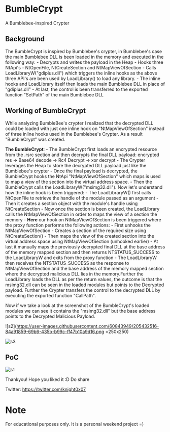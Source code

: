 # BumbleCrypt
A Bumblebee-inspired Crypter

## Background

The BumbleCrypt is inspired by Bumblebee's crypter, in Bumblebee's case the main Bumblebee DLL is been loaded in the memory and executed in the following way:
    - Decrypts and writes the payload in the Heap
    - Hooks three NtApi's - NtOpenFile, NtCreateSection and NtMapViewOfSection
    - Calls LoadLibraryW("gdiplus.dll") which triggers the inline hooks as the above three API's are been used by LoadLibrary() to load any library.
    - The inline hooks and LoadLibrary itself then loads the main Bumblebee DLL in place of "gdiplus.dll"
    - At last, the control is been transferred to the exported function "SetPath" of the main Bumblebee DLL
    
## Working of BumbleCrypt

While analyzing BumbleBee's crypter I realized that the decrypted DLL could be loaded with just one inline hook on "NtMapViewOfSection" instead of three inline hooks used in the Bumblebee's Crypter. As a result "BumbleCrypt" was created.

**The BumbleCrypt**:
    - The BumbleCrypt first loads an encrypted resource from the .rsrc section and then decrypts the final DLL payload: encrypted res -> Base64 decode -> Rc4 Decrypt -> xor decrypt
    - The Crypter leverages the Heap to store the decrypted DLL payload just like the Bumblebee's crypter
    - Once the final payload is decrypted, the BumbleCrypt hooks the NtApi "NtMapViewOfSection" which maps is used to map a view of the section into the virtual address space.
    - Then the BumbleCrypt calls the LoadLibraryW("msimg32.dll"). Now let's understand how the inline hook is been triggered:
            - The LoadLibraryW() first calls NtOpenFile to retrieve the handle of the module passed as an argument
            - Then it creates a section object with the module's handle using NtCreateSection
            - Now once the section is been created, the LoadLibrary calls the NtMapViewOfSection in order to maps the view of a section the memory
            - **Here** our hook on NtMapViewOfSection is been triggered where the proxy function performs the following actions:
                            - First unhooks the NtMapViewOfSection
                            - Creates a section of the required size using NtCreateSection()
                            - Then maps the view of the created section into the virtual address space using NtMapViewOfSection (unhooked earlier)
                            - At last it manually maps the previously decrypted final DLL at the base address of the memory mapped section and then returns NTSTATUS_SUCCESS to the LoadLibraryW and exits from the proxy function 
    - The LoadLibraryW then receives the NTSTATUS_SUCCESS as the response to NtMapViewOfSection and the base address of the memory mapped section where the decrypted malicious DLL lies in the memory.Further the LoadLibrary loads the DLL as per the return values, the outcome is that the msimg32.dll can be seen in the loaded modules but  points to the Decrypted payload. Further the Crypter transfers the control to the decrypted DLL by executing the exported function "CallPath".
    
Now if we take a look at the screenshot of the BumbleCrypt's loaded modules we can see it contains the "msimg32.dll" but the base address points to the Decrypted Malicious Payload.

![s2](https://user-images.githubusercontent.com/60843949/205432516-84a91859-69b6-435b-b99c-ff47b10a9d16.png =250x250)

![s3](https://user-images.githubusercontent.com/60843949/205432540-db15d8d5-d0e5-4731-ab3d-a649cf74f90c.png)

## PoC

![s1](https://user-images.githubusercontent.com/60843949/205432713-6d8700a9-9a76-4827-8f5f-b9b699af9e10.png)


Thankyou! Hope you liked it :D Do share

Twitter: https://twitter.com/knight0x07


# Note 
For educational purposes only. It is a personal weekend project =)









    
    
           
